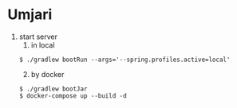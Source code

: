 # Umjari

1. start server
   1. in local
    ```shell
    $ ./gradlew bootRun --args='--spring.profiles.active=local'
    ```
   2. by docker
    ```shell
    $ ./gradlew bootJar
    $ docker-compose up --build -d
    ```